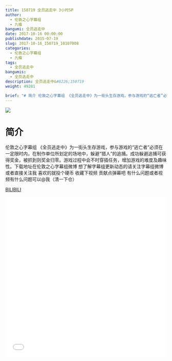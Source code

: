 ```yaml
---
title: 150719 全员逃走中 3小时SP
author: 
  - 伦敦之心字幕组
  - 九條
bangumi: 全员逃走中
date: 2017-10-16 00:00:00
publishdate: 2015-07-19
slug: 2017-10-16_150719_10107008
categories: 
  - 伦敦之心字幕组
  - 九條
tags: 
  - 全员逃走中
bangumis: 
  - 全员逃走中
description: 全员逃走中&#8226;150719
weight: 49281

brief: "# 简介 伦敦之心字幕组 《全员逃走中》为一街头生存游戏，参与游戏的“逃亡者”必须在一定限时内，在制作单位所划定的场地中，躲避“猎人”的追捕。成功躲避追捕可获得奖金，被抓到则奖金归零。游戏过程中会不时穿插任务，增加游戏的难度及趣味性。下载地址在伦敦之心字幕组微博 想了解字幕组更新动态的请关注字幕组微博或者直接关注我 喜欢的就投个硬币 收藏下视频 贡献点弹幕吧 有什么问题或者视频有什么问题可以@我（清一下仓）"
---
```


![](https://i.imgur.com/iQi70GZ.jpg)

# 简介  
伦敦之心字幕组
《全员逃走中》为一街头生存游戏，参与游戏的“逃亡者”必须在一定限时内，在制作单位所划定的场地中，躲避“猎人”的追捕。成功躲避追捕可获得奖金，被抓到则奖金归零。游戏过程中会不时穿插任务，增加游戏的难度及趣味性。下载地址在伦敦之心字幕组微博 想了解字幕组更新动态的请关注字幕组微博或者直接关注我 喜欢的就投个硬币 收藏下视频 贡献点弹幕吧
有什么问题或者视频有什么问题可以@我（清一下仓）

  [BILIBILI](https://www.bilibili.com/video/av10107008/)


<div class="vcontainer">  <iframe class='video' src="//www.bilibili.com/blackboard/player.html?aid=10107008" width="100%" height="500" frameborder="0" allowfullscreen="allowfullscreen"></iframe></div>
